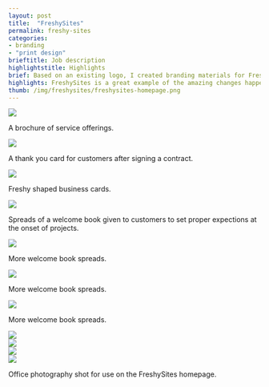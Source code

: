 ```yaml
---
layout: post
title:  "FreshySites"
permalink: freshy-sites
categories:
- branding
- "print design"
brieftitle: Job description
highlightstitle: Highlights
brief: Based on an existing logo, I created branding materials for FreshySites, a web development company located in Binghamton. I also shot office photography for use on their website and in future promotions.
highlights: FreshySites is a great example of the amazing changes happening right now in Binghamton. Many mom-and-pop shops in the area didn't have access to affordable web development so FreshySites stepped in to bring them online.
thumb: /img/freshysites/freshysites-homepage.png
---
```


<div class="margin-bottom">
  <div class="border margin-image">
    <img src="/img/freshysites/brochure-1.png">
  </div>
  <p class="caption">A brochure of service offerings.</p>
</div>
<div class="margin-bottom">
  <div class="border">
    <img src="/img/freshysites/thankyou.png">
  </div>
  <p class="caption">A thank you card for customers after signing a contract.</p>
</div>
<div class="margin-bottom">
  <div class="border margin-image">
    <img src="/img/freshysites/cards.png">
  </div>
  <p class="caption">Freshy shaped business cards.</p>
</div>
<div class="margin-bottom">
  <div class="border margin-image">
    <img src="/img/freshysites/welcome1.png">
  </div>
  <p class="caption">Spreads of a welcome book given to customers to set proper expections at the onset of projects.</p>
</div>
<div class="margin-bottom">
  <div class="border margin-image">
    <img src="/img/freshysites/welcome2.png">
  </div>
  <p class="caption">More welcome book spreads.</p>
</div>
<div class="margin-bottom">
  <div class="border margin-image">
    <img src="/img/freshysites/welcome3.png">
  </div>
  <p class="caption">More welcome book spreads.</p>
</div>
<div class="margin-bottom">
  <div class="border margin-image">
    <img src="/img/freshysites/welcome4.png">
  </div>
  <p class="caption">More welcome book spreads.</p>
</div>
<div class="flush--bottom">
  <div class="overflow--auto margin-image border">
    <div class="half">
      <img class="margin-image" src="/img/freshysites/DSC_0028.jpg">
    </div>
    <div class="half">
      <img class="margin-image" src="/img/freshysites/DSC_0099.jpg">
    </div>
    <div class="half">
      <img src="/img/freshysites/DSC_0047.jpg">
    </div>
    <div class="half">
      <img src="/img/freshysites/DSC_0184.jpg">
    </div>
  </div>
  <p class="caption">Office photography shot for use on the FreshySites homepage.</p>
<div>
